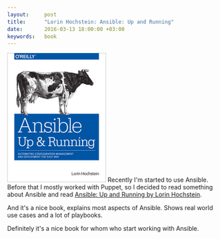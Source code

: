 ```yaml
---
layout:     post
title:      "Lorin Hochstein: Ansible: Up and Running"
date:       2016-03-13 18:00:00 +03:00
keywords:   book
---
```


![book cover white](/assets/ansible_book.jpg) Recently I'm started
to use Ansible. Before that I mostly worked with Puppet, so I decided
to read something about Ansible and read [Ansible: Up and Running by Lorin Hochstein](http://shop.oreilly.com/product/0636920035626.do).

And it's a nice book, explains most aspects of Ansible. Shows real world
use cases and a lot of playbooks.

Definitely it's a nice book for whom who start working with Ansible. 
